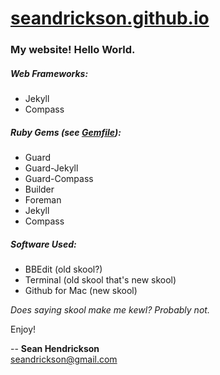 [seandrickson.github.io](http://seandrickson.github.io/)
========================

### My website! Hello World.

##### Web Frameworks:
* Jekyll
* Compass

##### Ruby Gems (see [Gemfile](Gemfile)):
* Guard
* Guard-Jekyll
* Guard-Compass
* Builder
* Foreman
* Jekyll
* Compass

##### Software Used:
* BBEdit (old skool?)
* Terminal (old skool that's new skool)
* Github for Mac (new skool)

*Does saying skool make me kewl? Probably not.*

Enjoy!

-- **Sean Hendrickson**  
<seandrickson@gmail.com>
